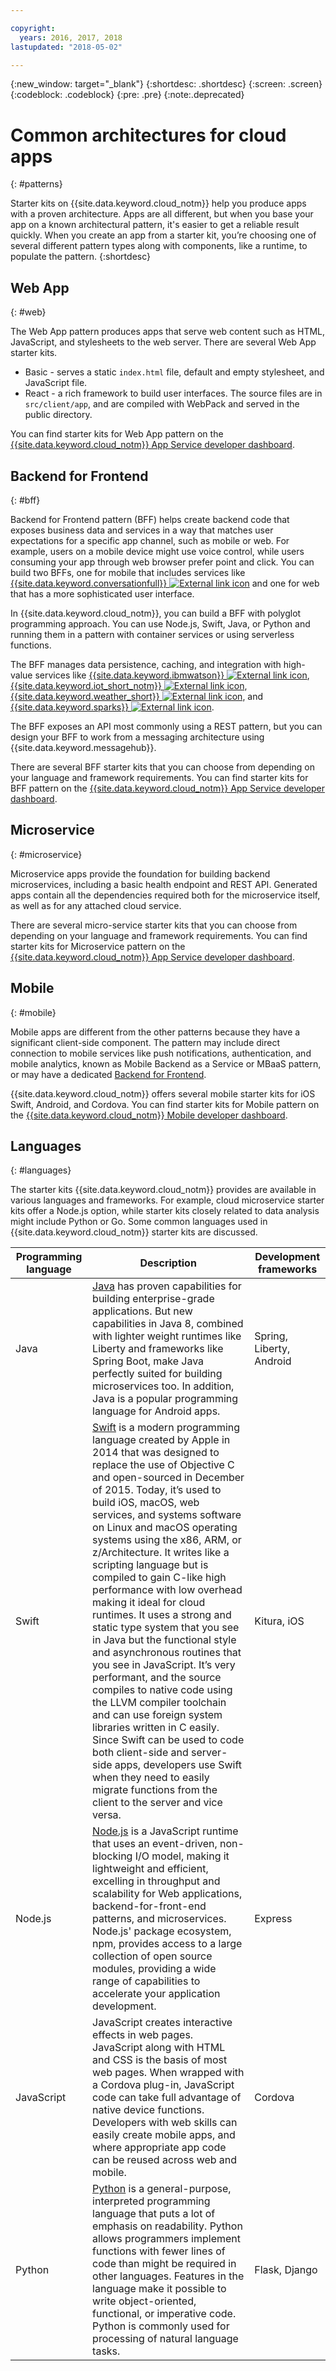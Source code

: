 ```yaml
---

copyright:
  years: 2016, 2017, 2018
lastupdated: "2018-05-02"

---
```

{:new_window: target="_blank"}
{:shortdesc: .shortdesc}
{:screen: .screen}
{:codeblock: .codeblock}
{:pre: .pre}
{:note:.deprecated}

# Common architectures for cloud apps
{: #patterns}

Starter kits on {{site.data.keyword.cloud_notm}} help you produce apps with a proven architecture. Apps are all different, but when you base your app on a known architectural pattern, it's easier to get a reliable result quickly. When you create an app from a starter kit, you’re choosing one of several different pattern types along with components, like a runtime, to populate the pattern.
{:shortdesc}

## Web App
{: #web}

The Web App pattern produces apps that serve web content such as HTML, JavaScript, and stylesheets to the web server. There are several Web App starter kits.

* Basic - serves a static `index.html` file, default and empty stylesheet, and JavaScript file.
* React - a rich framework to build user interfaces. The source files are in `src/client/app`, and are compiled with WebPack and served in the public directory.

You can find starter kits for Web App pattern on the [{{site.data.keyword.cloud_notm}} App Service developer dashboard](https://console.bluemix.net/developer/appservice/dashboard).

## Backend for Frontend
{: #bff}

Backend for Frontend pattern (BFF) helps create backend code that exposes business data and services in a way that matches user expectations for a specific app channel, such as mobile or web. For example, users on a mobile device might use voice control, while users consuming your app through web browser prefer point and click. You can build two BFFs, one for mobile that includes services like [{{site.data.keyword.conversationfull}} ![External link icon](../icons/launch-glyph.svg "External link icon")](https://www.ibm.com/watson/developercloud/conversation.html) and one for web that has a more sophisticated user interface.

In {{site.data.keyword.cloud_notm}}, you can build a BFF with polyglot programming approach. You can use Node.js, Swift, Java, or Python and running them in a pattern with container services or using serverless functions.

The BFF manages data persistence, caching, and integration with high-value services like [{{site.data.keyword.ibmwatson}} ![External link icon](../icons/launch-glyph.svg "External link icon")](https://console.bluemix.net/catalog/?taxonomyNavigation=apps&category=watson), [{{site.data.keyword.iot_short_notm}} ![External link icon](../icons/launch-glyph.svg "External link icon")](https://console.bluemix.net/catalog/?taxonomyNavigation=apps&category=iot), [{{site.data.keyword.weather_short}} ![External link icon](../icons/launch-glyph.svg "External link icon")](https://console.bluemix.net/catalog/services/weather-company-data?taxonomyNavigation=apps), and [{{site.data.keyword.sparks}} ![External link icon](../icons/launch-glyph.svg "External link icon")](https://console.bluemix.net/catalog/services/apache-spark?taxonomyNavigation=apps).

The BFF exposes an API most commonly using a REST pattern, but you can design your BFF to work from a messaging architecture using {{site.data.keyword.messagehub}}.

There are several BFF starter kits that you can choose from depending on your language and framework requirements.  You can find starter kits for BFF pattern on the [{{site.data.keyword.cloud_notm}} App Service developer dashboard](https://console.bluemix.net/developer/appservice/dashboard).

## Microservice
{: #microservice}

Microservice apps provide the foundation for building backend microservices, including a basic health endpoint and REST API. Generated apps contain all the dependencies required both for the microservice itself, as well as for any attached cloud service.

There are several micro-service starter kits that you can choose from depending on your language and framework requirements.  You can find starter kits for Microservice pattern on the [{{site.data.keyword.cloud_notm}} App Service developer dashboard](https://console.bluemix.net/developer/appservice/dashboard).

## Mobile
{: #mobile}

Mobile apps are different from the other patterns because they have a significant client-side component. The pattern may include direct connection to mobile services like push notifications, authentication, and mobile analytics, known as Mobile Backend as a Service or MBaaS pattern, or may have a dedicated [Backend for Frontend](#bff).  

{{site.data.keyword.cloud_notm}} offers several mobile starter kits for iOS Swift, Android, and Cordova. You can find starter kits for Mobile pattern on the [{{site.data.keyword.cloud_notm}} Mobile developer dashboard](https://console.bluemix.net/developer/mobile/dashboard).

## Languages
{: #languages}

The starter kits {{site.data.keyword.cloud_notm}} provides are available in various languages and frameworks. For example, cloud microservice starter kits offer a Node.js option, while starter kits closely related to data analysis might include Python or Go. Some common languages used in {{site.data.keyword.cloud_notm}} starter kits are discussed.


|Programming language | Description | Development frameworks |
|-----|-----|-----|
|Java | [Java](../runtimes/liberty/getting-started.html) has proven capabilities for building enterprise-grade applications. But new capabilities in Java 8, combined with lighter weight runtimes like Liberty and frameworks like Spring Boot, make Java perfectly suited for building microservices too.  In addition, Java is a popular programming language for Android apps. | Spring, Liberty, Android |
|Swift | [Swift](../runtimes/swift/getting-started.html) is a modern programming language created by Apple in 2014 that was designed to replace the use of Objective C and open-sourced in December of 2015. Today, it’s used to build iOS, macOS, web services, and systems software on Linux and macOS operating systems using the x86, ARM, or z/Architecture. It writes like a scripting language but is compiled to gain C-like high performance with low overhead making it ideal for cloud runtimes. It uses a strong and static type system that you see in Java but the functional style and asynchronous routines that you see in JavaScript. It’s very performant, and the source compiles to native code using the LLVM compiler toolchain and can use foreign system libraries written in C easily.  Since Swift can be used to code both client-side and server-side apps, developers use Swift when they need to easily migrate functions from the client to the server and vice versa. | Kitura, iOS|
|Node.js | [Node.js](../runtimes/nodejs/getting-started.html) is a JavaScript runtime that uses an event-driven, non-blocking I/O model, making it lightweight and efficient, excelling in throughput and scalability for Web applications, backend-for-front-end patterns, and microservices. Node.js' package ecosystem, npm, provides access to a large collection of open source modules, providing a wide range of capabilities to accelerate your application development. | Express|
|JavaScript|JavaScript creates interactive effects in web pages. JavaScript along with HTML and CSS is the basis of most web pages. When wrapped with a Cordova plug-in, JavaScript code can take full advantage of native device functions. Developers with web skills can easily create mobile apps, and where appropriate app code can be reused across web and mobile.|Cordova|
|Python | [Python](../runtimes/python/getting-started.html) is a general-purpose, interpreted programming language that puts a lot of emphasis on readability. Python allows programmers implement functions with fewer lines of code than might be required in other languages. Features in the language make it possible to write object-oriented, functional, or imperative code. Python is commonly used for processing of natural language tasks. | Flask, Django|

